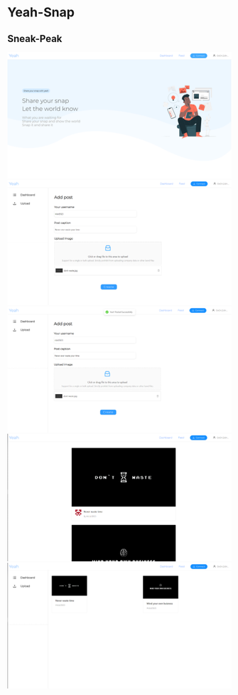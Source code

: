 # Yeah-Snap

## Sneak-Peak
<img src="images/i1.png" />
<img src="images/i2.png" />
<img src="images/i3.png" />
<img src="images/i4.png" />
<img src="images/i5.png" />
